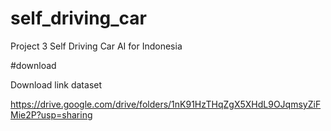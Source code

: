 # self_driving_car
Project 3 Self Driving Car AI for Indonesia

#download

Download link dataset

https://drive.google.com/drive/folders/1nK91HzTHqZgX5XHdL9OJqmsyZiFMie2P?usp=sharing

